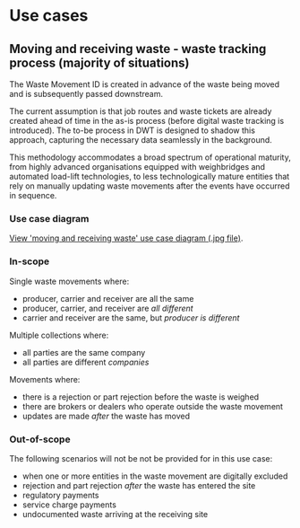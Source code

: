 # Use cases
## Moving and receiving waste - waste tracking process (majority of situations)
The Waste Movement ID is created in advance of the waste being moved and is subsequently passed downstream.

The current assumption is that job routes and waste tickets are already created ahead of time in the as-is process (before digital waste tracking is introduced). The to-be process in DWT is designed to shadow this approach, capturing the necessary data seamlessly in the background.

This methodology accommodates a broad spectrum of operational maturity, from highly advanced organisations equipped with weighbridges and automated load-lift technologies, to less technologically mature entities that rely on manually updating waste movements after the events have occurred in sequence.

### Use case diagram
[View 'moving and receiving waste' use case diagram (.jpg file)](../basic-process-flow.jpg).

### In-scope
Single waste movements where:

* producer, carrier and receiver are all the same
* producer, carrier, and receiver are *all different*
* carrier and receiver are the same, but *producer is different*

Multiple collections where:

* all parties are the same company
* all parties are different *companies*

Movements where:

* there is a rejection or part rejection before the waste is weighed
* there are brokers or dealers who operate outside the waste movement
* updates are made *after* the waste has moved

### Out-of-scope
The following scenarios will not be not be provided for in this use case:

* when one or more entities in the waste movement are digitally excluded
* rejection and part rejection *after* the waste has entered the site
* regulatory payments
* service charge payments
* undocumented waste arriving at the receiving site